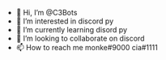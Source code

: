 - 👋 Hi, I’m @C3Bots
- 👀 I’m interested in discord py
- 🌱 I’m currently learning disord py
- 💞️ I’m looking to collaborate on discord
- 📫 How to reach me monke#9000 cia#1111

<!---
C3Bots/C3Bots is a ✨ special ✨ repository because its `README.md` (this file) appears on your GitHub profile.
You can click the Preview link to take a look at your changes.
--->
